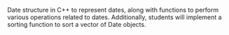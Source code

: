 Date structure in C++ to represent dates, along with functions to perform various operations related to dates. Additionally, students will implement a sorting function to sort a vector of Date objects.
